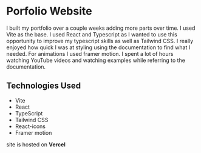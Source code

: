 # Porfolio Website

I built my portfolio over a couple weeks adding more parts over time. I used Vite as the base. I used React and Typescript as I wanted to use this opportunity to improve my typescript skills as well as Tailwind CSS. I really enjoyed how quick I was at styling using the documentation to find what I needed. For animations I used framer motion. I spent a lot of hours watching YouTube videos and watching examples while referring to the documentation.

## Technologies Used

 - Vite
- React
- TypeScript
- Tailwind CSS
- React-icons
- Framer motion 

site is hosted on **Vercel** 
